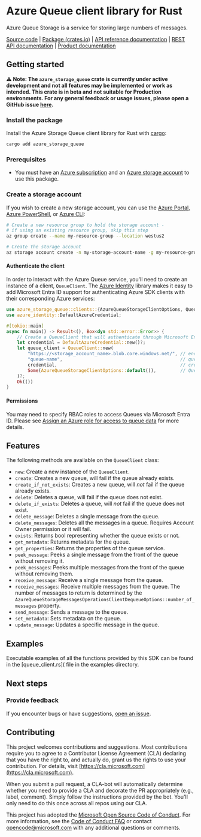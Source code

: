 # Azure Queue client library for Rust

Azure Queue Storage is a service for storing large numbers of messages.

[Source code] | [Package (crates.io)] | [API reference documentation] | [REST API documentation] | [Product documentation]

## Getting started

**⚠️ Note: The `azure_storage_queue` crate is currently under active development and not all features may be implemented or work as intended. This crate is in beta and not suitable for Production environments. For any general feedback or usage issues, please open a GitHub issue [here](https://github.com/Azure/azure-sdk-for-rust/issues).**

### Install the package

Install the Azure Storage Queue client library for Rust with [cargo]:

```sh
cargo add azure_storage_queue
```

### Prerequisites

* You must have an [Azure subscription] and an [Azure storage account] to use this package.

### Create a storage account

If you wish to create a new storage account, you can use the
[Azure Portal], [Azure PowerShell], or [Azure CLI]:

```sh
# Create a new resource group to hold the storage account -
# if using an existing resource group, skip this step
az group create --name my-resource-group --location westus2

# Create the storage account
az storage account create -n my-storage-account-name -g my-resource-group
```

#### Authenticate the client

In order to interact with the Azure Queue service, you'll need to create an instance of a client, `QueueClient`. The [Azure Identity] library makes it easy to add Microsoft Entra ID support for authenticating Azure SDK clients with their corresponding Azure services:

```rust no_run
use azure_storage_queue::clients::{AzureQueueStorageClientOptions, QueueClient};
use azure_identity::DefaultAzureCredential;

#[tokio::main]
async fn main() -> Result<(), Box<dyn std::error::Error>> {
    // Create a QueueClient that will authenticate through Microsoft Entra ID
    let credential = DefaultAzureCredential::new()?;
    let queue_client = QueueClient::new(
        "https://<storage_account_name>.blob.core.windows.net/", // endpoint
        "queue-name",                                            // queue name
        credential,                                              // credential
        Some(AzureQueueStorageClientOptions::default()),         // QueueClient options
    )?;
    Ok(())
}
```

#### Permissions

You may need to specify RBAC roles to access Queues via Microsoft Entra ID. Please see [Assign an Azure role for access to queue data] for more details.

## Features

The following methods are available on the ```QueueClient``` class:

- ```new```: Create a new instance of the ```QueueClient```.
- ```create```: Creates a new queue, will fail if the queue already exists.
- ```create_if_not_exists```: Creates a new queue, will _not_ fail if the queue already exists.
- ```delete```: Deletes a queue, will fail if the queue does not exist.
- ```delete_if_exists```: Deletes a queue, will _not_ fail if the queue does not exist.
- ```delete_message```: Deletes a single message from the queue.
- ```delete_messages```: Deletes all the messages in a queue. Requires Account Owner permission or it will fail.
- ```exists```: Returns bool representing whether the queue exists or not.
- ```get_metadata```: Returns metadata for the queue.
- ```get_properties```: Returns the properties of the queue service.
- ```peek_message```: Peeks a single message from the front of the queue without removing it.
- ```peek_messages```: Peeks multiple messages from the front of the queue without removing them.
- ```receive_message```: Receive a single message from the queue.
- ```receive_messages```: Receive multiple messages from the queue. The number of messages to return is determined by the ```AzureQueueStorageMessagesOperationsClientDequeueOptions::number_of_messages``` property.
- ```send_message```: Sends a message to the queue.
- ```set_metadata```: Sets metadata on the queue.
- ```update_message```: Updates a specific message in the queue.

## Examples

Executable examples of all the functions provided by this SDK can be found in the [queue_client.rs](<!--https://github.com/Azure/azure-sdk-for-rust/tree/main/sdk/storage/azure_storage_queue/examples/queue_client.rs)--> file in the examples directory.

## Next steps

### Provide feedback

If you encounter bugs or have suggestions, [open an issue](https://github.com/Azure/azure-sdk-for-rust/issues).

## Contributing

This project welcomes contributions and suggestions. Most contributions require you to agree to a Contributor License Agreement (CLA) declaring that you have the right to, and actually do, grant us the rights to use your contribution. For details, visit [https://cla.microsoft.com](https://cla.microsoft.com).

When you submit a pull request, a CLA-bot will automatically determine whether you need to provide a CLA and decorate the PR appropriately (e.g., label, comment). Simply follow the instructions provided by the bot. You'll only need to do this once across all repos using our CLA.

This project has adopted the [Microsoft Open Source Code of Conduct](https://opensource.microsoft.com/codeofconduct/). For more information, see the [Code of Conduct FAQ](https://opensource.microsoft.com/codeofconduct/faq/) or contact [opencode@microsoft.com](mailto:opencode@microsoft.com) with any additional questions or comments.

<!-- TODO: Update the links below when the crate is published -->
<!-- LINKS -->
[Azure subscription]: https://azure.microsoft.com/free/
[Azure storage account]: https://learn.microsoft.com/azure/storage/common/storage-account-overview
[Azure Portal]: https://learn.microsoft.com/azure/storage/common/storage-quickstart-create-account?tabs=azure-portal
[Azure PowerShell]: https://learn.microsoft.com/azure/storage/common/storage-quickstart-create-account?tabs=azure-powershell
[Azure CLI]: https://learn.microsoft.com/azure/storage/common/storage-quickstart-create-account?tabs=azure-cli
[cargo]: https://dev-doc.rust-lang.org/stable/cargo/commands/cargo.html
[Azure Identity]: https://github.com/Azure/azure-sdk-for-rust/tree/main/sdk/identity/azure_identity
[API reference documentation]: <!--(https://docs.rs/crate/azure_storage_queue/latest)-->
[Package (crates.io)]: <!--(https://crates.io/crates/azure_storage_queue)-->
[Source code]: https://github.com/Azure/azure-sdk-for-rust/tree/main/sdk/storage/azure_storage_queue
[REST API documentation]: https://learn.microsoft.com/en-us/rest/api/storageservices/queue-service-rest-api
[Product documentation]: https://learn.microsoft.com/en-gb/azure/storage/queues/storage-queues-introduction
[Assign an Azure role for access to queue data]: https://learn.microsoft.com/en-gb/azure/storage/queues/assign-azure-role-data-access?tabs=portal

